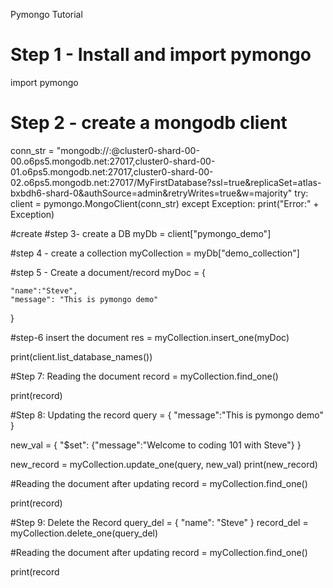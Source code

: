 Pymongo Tutorial
#  Step 1 - Install and import pymongo
import pymongo


# Step 2 - create a mongodb client
conn_str = "mongodb://<username>:<password>@cluster0-shard-00-00.o6ps5.mongodb.net:27017,cluster0-shard-00-01.o6ps5.mongodb.net:27017,cluster0-shard-00-02.o6ps5.mongodb.net:27017/MyFirstDatabase?ssl=true&replicaSet=atlas-bxbdh6-shard-0&authSource=admin&retryWrites=true&w=majority"
try:
    client = pymongo.MongoClient(conn_str)
except Exception:
    print("Error:" + Exception)


#create
#step 3- create a DB
myDb = client["pymongo_demo"]


#step 4 - create a collection
myCollection = myDb["demo_collection"]


#step 5 - Create a document/record
myDoc = {
    
    "name":"Steve",
    "message": "This is pymongo demo"
}


#step-6 insert the document
res = myCollection.insert_one(myDoc)


print(client.list_database_names())


#Step 7: Reading the document
record = myCollection.find_one()


print(record)


#Step 8: Updating the record
query = {
    "message":"This is pymongo demo"
}


new_val = {
    "$set": {"message":"Welcome to coding 101 with Steve"}
}


new_record = myCollection.update_one(query, new_val)
print(new_record)


#Reading the document after updating
record = myCollection.find_one()


print(record)




#Step 9: Delete the Record
query_del = {
    "name": "Steve"
}
record_del = myCollection.delete_one(query_del)


#Reading the document after updating
record = myCollection.find_one()


print(record



